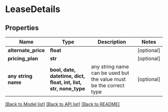 # LeaseDetails


## Properties
Name | Type | Description | Notes
------------ | ------------- | ------------- | -------------
**alternate_price** | **float** |  | [optional] 
**pricing_plan** | **str** |  | [optional] 
**any string name** | **bool, date, datetime, dict, float, int, list, str, none_type** | any string name can be used but the value must be the correct type | [optional]

[[Back to Model list]](../README.md#documentation-for-models) [[Back to API list]](../README.md#documentation-for-api-endpoints) [[Back to README]](../README.md)


